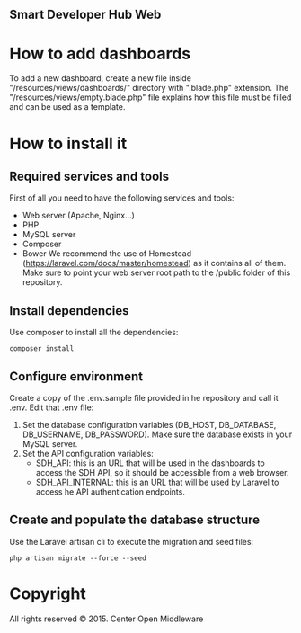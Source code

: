 ## Smart Developer Hub Web

# How to add dashboards
To add a new dashboard, create a new file inside "/resources/views/dashboards/" directory with ".blade.php" extension.
The "/resources/views/empty.blade.php" file explains how this file must be filled and can be used as a template.

# How to install it

## Required services and tools
First of all you need to have the following services and tools:

- Web server (Apache, Nginx...)
- PHP 
- MySQL server
- Composer
- Bower
We recommend the use of Homestead (https://laravel.com/docs/master/homestead) as it contains all of them.
Make sure to point your web server root path to the /public folder of this repository.

## Install dependencies
Use composer to install all the dependencies:
```
composer install
```

## Configure environment
Create a copy of the .env.sample file provided in he repository and call it .env. Edit that .env file:

1. Set the database configuration variables (DB_HOST, DB_DATABASE, DB_USERNAME, DB_PASSWORD). Make sure the database exists in your MySQL server.
2. Set the API configuration variables:
    * SDH_API: this is an URL that will be used in the dashboards to access the SDH API, so it should be accessible from a web browser.
    * SDH_API_INTERNAL: this is an URL that will be used by Laravel to access he API authentication endpoints.
    
## Create and populate the database structure
Use the Laravel artisan cli to execute the migration and seed files:
```
php artisan migrate --force --seed
```

# Copyright
All rights reserved © 2015. Center Open Middleware